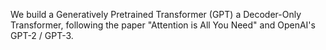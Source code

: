 We build a Generatively Pretrained Transformer (GPT) a Decoder-Only Transformer, following the paper "Attention is All You Need" and OpenAI's GPT-2 / GPT-3.
